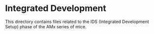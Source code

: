 # Integrated Development

This directory contains files related to the IDS (Integrated Development Setup) phase of the AM*x* series of mice.
